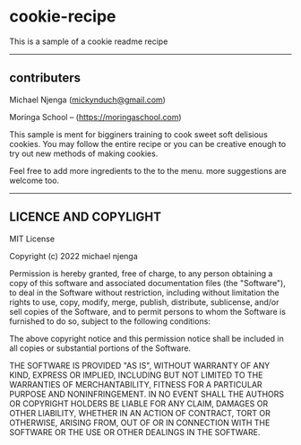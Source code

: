 # cookie-recipe

This is a sample of a cookie readme recipe 

---

## contributers
Michael Njenga (mickynduch@gmail.com)

Moringa School – (https://moringaschool.com)

This sample is ment for bigginers training to cook sweet soft delisious cookies.
You may follow the entire recipe or you can be creative enough to try out new methods of making cookies.

Feel free to add more ingredients to the to the menu.
more suggestions are welcome too.

---
## LICENCE AND COPYLIGHT
MIT License

Copyright (c) 2022 michael njenga

Permission is hereby granted, free of charge, to any person obtaining a copy
of this software and associated documentation files (the "Software"), to deal
in the Software without restriction, including without limitation the rights
to use, copy, modify, merge, publish, distribute, sublicense, and/or sell
copies of the Software, and to permit persons to whom the Software is
furnished to do so, subject to the following conditions:

The above copyright notice and this permission notice shall be included in all
copies or substantial portions of the Software.

THE SOFTWARE IS PROVIDED "AS IS", WITHOUT WARRANTY OF ANY KIND, EXPRESS OR
IMPLIED, INCLUDING BUT NOT LIMITED TO THE WARRANTIES OF MERCHANTABILITY,
FITNESS FOR A PARTICULAR PURPOSE AND NONINFRINGEMENT. IN NO EVENT SHALL THE
AUTHORS OR COPYRIGHT HOLDERS BE LIABLE FOR ANY CLAIM, DAMAGES OR OTHER
LIABILITY, WHETHER IN AN ACTION OF CONTRACT, TORT OR OTHERWISE, ARISING FROM,
OUT OF OR IN CONNECTION WITH THE SOFTWARE OR THE USE OR OTHER DEALINGS IN THE
SOFTWARE.